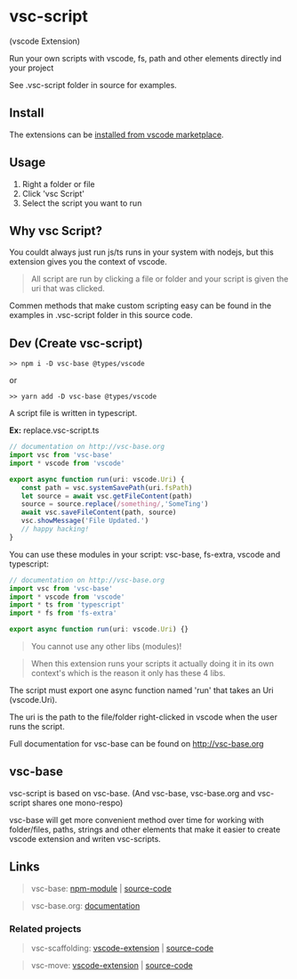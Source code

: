 # vsc-script

(vscode Extension)

Run your own scripts with vscode, fs, path and other elements directly ind your project

See .vsc-script folder in source for examples.

## Install

The extensions can be [installed from vscode marketplace](https://marketplace.visualstudio.com/items?itemName=alfnielsen.vsc-script).

## Usage

1. Right a folder or file
2. Click 'vsc Script'
3. Select the script you want to run

## Why vsc Script?

You couldt always just run js/ts runs in your system with nodejs,
but this extension gives you the context of vscode.

> All script are run by clicking a file or folder and your script is given the uri that was clicked.

Commen methods that make custom scripting easy can be found in the examples in .vsc-script folder in this source code.

## Dev (Create vsc-script)

```
>> npm i -D vsc-base @types/vscode
```

or

```
>> yarn add -D vsc-base @types/vscode
```

A script file is written in typescript.

**Ex:** replace.vsc-script.ts

```typescript
// documentation on http://vsc-base.org
import vsc from 'vsc-base'
import * vscode from 'vscode'

export async function run(uri: vscode.Uri) {
   const path = vsc.systemSavePath(uri.fsPath)
   let source = await vsc.getFileContent(path)
   source = source.replace(/something/,'SomeTing')
   await vsc.saveFileContent(path, source)
   vsc.showMessage('File Updated.')
   // happy hacking!
}
```

You can use these modules in your script: vsc-base, fs-extra, vscode and typescript:

```typescript
// documentation on http://vsc-base.org
import vsc from 'vsc-base'
import * vscode from 'vscode'
import * ts from 'typescript'
import * fs from 'fs-extra'

export async function run(uri: vscode.Uri) {}
```

> You cannot use any other libs (modules)!

> When this extension runs your scripts it actually doing it in its own context's which is the reason it only has these 4 libs.

The script must export one async function named 'run' that takes an Uri (vscode.Uri).

The uri is the path to the file/folder right-clicked in vscode when the user runs the script.

Full documentation for vsc-base can be found on http://vsc-base.org

## vsc-base

vsc-script is based on vsc-base. (And vsc-base, vsc-base.org and vsc-script shares one mono-respo)

vsc-base will get more convenient method over time for working with folder/files,
paths, strings and other elements that make it easier to create vscode extension and writen vsc-scripts.

## Links

> vsc-base: [npm-module](https://www.npmjs.com/package/vsc-base) | [source-code](https://github.com/alfnielsen/vsc-base)

> vsc-base.org: [documentation](http://vsc-base.org)

### Related projects

> vsc-scaffolding: [vscode-extension](https://marketplace.visualstudio.com/items?itemName=alfnielsen.vsc-scafolding) | [source-code](https://github.com/alfnielsen/vsc-scaffolding)

> vsc-move: [vscode-extension](https://marketplace.visualstudio.com/items?itemName=alfnielsen.vsc-move) | [source-code](https://github.com/alfnielsen/vsc-move)

